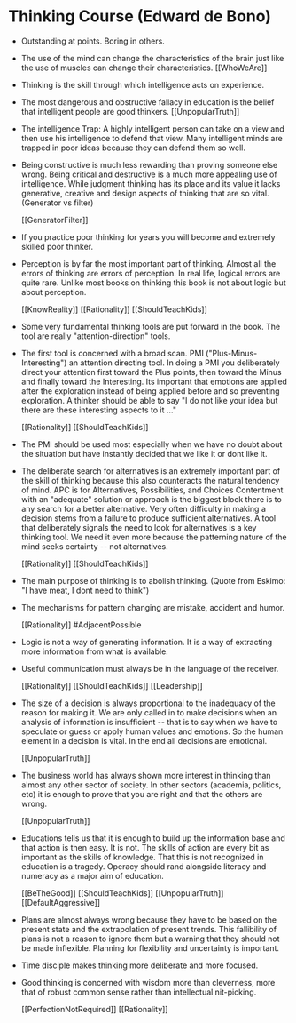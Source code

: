 # Thinking Course (Edward de Bono)

- Outstanding at points.  Boring in others.

- The use of the mind can change the characteristics of the brain just like the use of muscles can change their characteristics. [[WhoWeAre]]

- Thinking is the skill through which intelligence acts on experience.

- The most dangerous and obstructive fallacy in education is the belief that intelligent people are good thinkers. [[UnpopularTruth]] 

- The intelligence Trap: A highly intelligent person can take on a view and then use his intelligence to defend that view.
  Many intelligent minds are trapped in poor ideas because they can defend them so well. 
  
- Being constructive is much less rewarding than proving someone else wrong. Being critical and destructive is a much more appealing use of intelligence.
  While judgment thinking has its place and its value it lacks generative, creative and design aspects of thinking that are so vital.  (Generator vs filter)

  [[GeneratorFilter]]

- If you practice poor thinking for years you will become and extremely skilled poor thinker.

- Perception is by far the most important part of thinking.  Almost all the errors of thinking are errors of perception. In real life, logical errors are quite rare.
  Unlike most books on thinking this book is not about logic but about perception.

  [[KnowReality]] [[Rationality]] [[ShouldTeachKids]]

- Some very fundamental thinking tools are put forward in the book.  The tool are really "attention-direction" tools.

- The first tool is concerned with a broad scan. PMI ("Plus-Minus-Interesting") an attention directing tool. In doing a PMI you deliberately direct your attention first toward the Plus points, then toward the Minus and finally toward the Interesting.  Its important that emotions are applied after the exploration instead of being applied before and so preventing exploration.  A thinker should be able to say "I do not like your idea  but there are these interesting aspects to it ..."

  [[Rationality]] [[ShouldTeachKids]]

- The PMI should be used most especially when we have no doubt about the situation but have instantly decided that we like it or dont like it.

- The deliberate search for alternatives is an extremely important part of the skill of thinking because this also counteracts the natural tendency of mind.
  APC is for Alternatives, Possibilities, and Choices
  Contentment with an "adequate" solution or approach is the biggest block there is to any search for a better alternative.
  Very often difficulty in making a decision stems from a failure to produce sufficient alternatives.
  A tool that deliberately signals the need to look for alternatives is a key thinking tool. We need it even more because the patterning nature of the mind seeks certainty -- not alternatives.

  [[Rationality]] [[ShouldTeachKids]]

- The main purpose of thinking is to abolish thinking.  (Quote from Eskimo: "I have meat, I dont need to think")

- The mechanisms for pattern changing are mistake, accident and humor.

  [[Rationality]] #AdjacentPossible

- Logic is not a way of generating information. It is a way of extracting more information from what is available.

- Useful communication must always be in the language of the receiver.

  [[Rationality]] [[ShouldTeachKids]] [[Leadership]]

- The size of a decision is always proportional to the inadequacy of the reason for making it.  We are only called in to make decisions when an analysis of information is insufficient -- that is to say when we have to speculate or guess or apply human values and emotions. So the human element in a decision is vital. In the end all decisions are emotional.

  [[UnpopularTruth]]

- The business world has always shown more interest in thinking than almost any other sector of society. In other sectors (academia, politics, etc) it is enough to prove that you are right and that the others are wrong.

  [[UnpopularTruth]]

- Educations tells us that it is enough to build up the information base and that action is then easy. It is not. The skills of action are every bit as important as the skills of knowledge. That this is not recognized in education is a tragedy. Operacy should rand alongside literacy and numeracy as a major aim of education.  

  [[BeTheGood]] [[ShouldTeachKids]] [[UnpopularTruth]] [[DefaultAggressive]]

- Plans are almost always wrong because they have to be based on the present state and the extrapolation of present trends. This fallibility of plans is not a reason to ignore them but a warning that they should not be made inflexible. Planning for flexibility and uncertainty is important.

- Time disciple makes thinking more deliberate and more focused.

- Good thinking is concerned with wisdom more than cleverness, more that of robust common sense rather than intellectual nit-picking.

  [[PerfectionNotRequired]] [[Rationality]]
